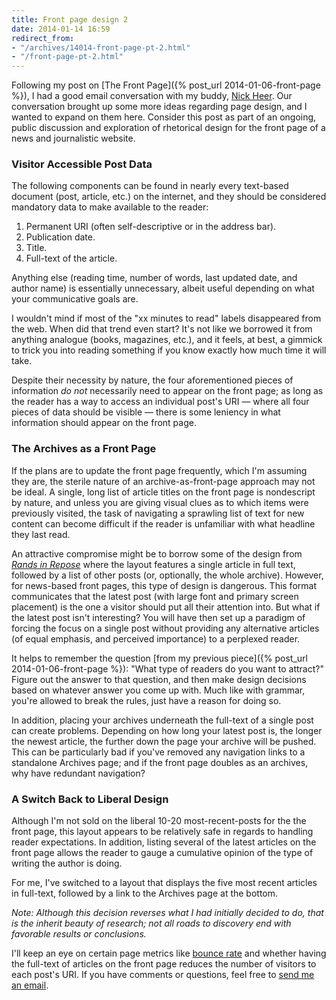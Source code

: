 ```yaml
---
title: Front page design 2
date: 2014-01-14 16:59
redirect_from:
- "/archives/14014-front-page-pt-2.html"
- "/front-page-pt-2.html"
---
```



Following my post on [The Front Page]({% post_url 2014-01-06-front-page %}), I had a good email conversation with my buddy, [Nick Heer](http://pxlnv.com). Our conversation brought up some more ideas regarding page design, and I wanted to expand on them here. Consider this post as part of an ongoing, public discussion and exploration of rhetorical design for the front page of a news and journalistic website.

### Visitor Accessible Post Data
The following components can be found in nearly every text-based document (post, article, etc.) on the internet, and they should be considered mandatory data to make available to the reader: 

1. Permanent URI (often self-descriptive or in the address bar).
2. Publication date. 
3. Title.
4. Full-text of the article. 

Anything else (reading time, number of words, last updated date, and author name) is essentially unnecessary, albeit useful depending on what your communicative goals are. 

<aside>I wouldn't mind if most of the "xx minutes to read" labels disappeared from the web. When did that trend even start? It's not like we borrowed it from anything analogue (books, magazines, etc.), and it feels, at best, a gimmick to trick you into reading something if you know exactly how much time it will take. </aside>

Despite their necessity by nature, the four aforementioned pieces of information _do not_ necessarily need to appear on the front page; as long as the reader has a way to access an individual post's URI &mdash; where all four pieces of data should be visible &mdash; there is some leniency in what information should appear on the front page. 

### The Archives as a Front Page
If the plans are to update the front page frequently, which I'm assuming they are, the sterile nature of an archive-as-front-page approach may not be ideal. A single, long list of article titles on the front page is nondescript by nature, and unless you are giving visual clues as to which items were previously visited, the task of navigating a sprawling list of text for new content can become difficult if the reader is unfamiliar with what headline they last read.  

An attractive compromise might be to borrow some of the design from [_Rands in Repose_](http://randsinrepose.com) where the layout features a single article in full text, followed by a list of other posts (or, optionally, the whole archive). However, for news-based front pages, this type of design is dangerous. This format communicates that the latest post (with large font and primary screen placement) is the one a visitor should put all their attention into. But what if the latest post isn't interesting? You will have then set up a paradigm of forcing the focus on a single post without providing any alternative articles (of equal emphasis, and perceived importance) to a perplexed reader. 

<aside>It helps to remember the question [from my previous piece]({% post_url 2014-01-06-front-page %}): "What type of readers do you want to attract?" Figure out the answer to that question, and then make design decisions based on whatever answer you come up with. Much like with grammar, you're allowed to break the rules, just have a reason for doing so.</aside>

In addition, placing your archives underneath the full-text of a single post can create problems. Depending on how long your latest post is, the longer the newest article, the further down the page your archive will be pushed. This can be particularly bad if you've removed any navigation links to a standalone Archives page; and if the front page doubles as an archives, why have redundant navigation?

### A Switch Back to Liberal Design
Although I'm not sold on the liberal 10-20 most-recent-posts for the the front page, this layout appears to be relatively safe in regards to handling reader expectations. In addition, listing several of the latest articles on the front page allows the reader to gauge a cumulative opinion of the type of writing the author is doing.

For me, I've switched to a layout that displays the five most recent articles in full-text, followed by a link to the Archives page at the bottom. 

_Note: Although this decision reverses what I had initially decided to do, that is the inherit beauty of research; not all roads to discovery end with favorable results or conclusions._


I'll keep an eye on certain page metrics like [bounce rate](http://en.wikipedia.org/wiki/Bounce_rate) and whether having the full-text of articles on the front page reduces the number of visitors to each post's URI. If you have comments or questions, feel free to [send me an email](/colophon). 
